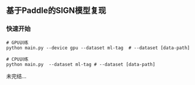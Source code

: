 ## **基于Paddle的SIGN模型复现**

### **快速开始**
```
# GPU训练
python main.py --device gpu --dataset ml-tag  # --dataset [data-path]

# CPU训练
python main.py  --dataset ml-tag # --dataset [data-path]
```

未完结...